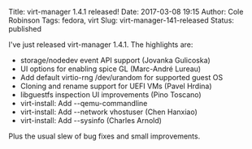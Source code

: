 Title: virt-manager 1.4.1 released!
Date: 2017-03-08 19:15
Author: Cole Robinson
Tags: fedora, virt
Slug: virt-manager-141-released
Status: published

I've just released virt-manager 1.4.1. The highlights are:

-   storage/nodedev event API support (Jovanka Gulicoska)
-   UI options for enabling spice GL (Marc-André Lureau)
-   Add default virtio-rng /dev/urandom for supported guest OS
-   Cloning and rename support for UEFI VMs (Pavel Hrdina)
-   libguestfs inspection UI improvements (Pino Toscano)
-   virt-install: Add --qemu-commandline
-   virt-install: Add --network vhostuser (Chen Hanxiao)
-   virt-install: Add --sysinfo (Charles Arnold)

Plus the usual slew of bug fixes and small improvements.
